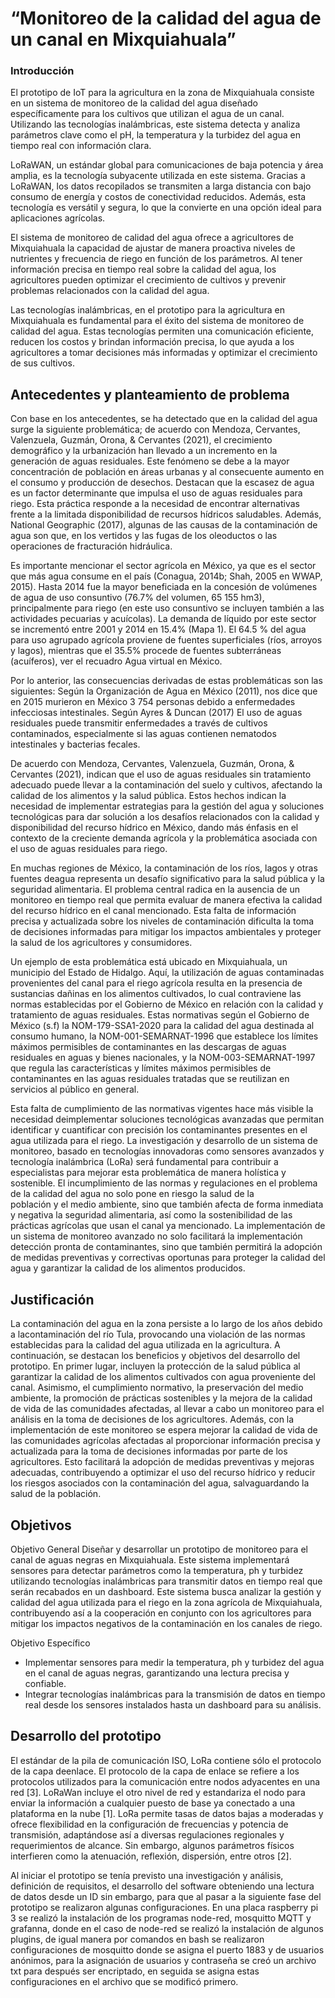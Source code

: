# “Monitoreo de la calidad del agua de un canal en Mixquiahuala” 

### Introducción
El prototipo de IoT para la agricultura en la zona de Mixquiahuala consiste en un sistema de monitoreo de la calidad del agua diseñado específicamente
para los cultivos que utilizan el agua de un canal. Utilizando las tecnologías inalámbricas, este sistema detecta y analiza parámetros clave como el pH,
la temperatura y la turbidez del agua en tiempo real con información clara.

LoRaWAN, un estándar global para comunicaciones de baja potencia y área amplia, es la tecnología subyacente utilizada en este sistema. Gracias a 
LoRaWAN, los datos recopilados se transmiten a larga distancia con bajo consumo de energía y costos de conectividad reducidos. Además, esta tecnología
es versátil y segura, lo que la convierte en una opción ideal para aplicaciones agrícolas.

El sistema de monitoreo de calidad del agua ofrece a agricultores de Mixquiahuala la capacidad de ajustar de manera proactiva niveles de nutrientes y
frecuencia de riego en función de los parámetros. Al tener información precisa en tiempo real sobre la calidad del agua, los agricultores pueden 
optimizar el crecimiento de cultivos y prevenir problemas relacionados con la calidad del agua.

Las tecnologías inalámbricas, en el prototipo para la agricultura en Mixquiahuala es fundamental para el éxito del sistema de monitoreo de calidad del
agua. Estas tecnologías permiten una comunicación eficiente, reducen los costos y brindan información precisa, lo que ayuda a los agricultores a tomar 
decisiones más informadas y optimizar el crecimiento de sus cultivos.

## Antecedentes y planteamiento de problema
Con base en los antecedentes, se ha detectado que en la calidad del agua surge la siguiente problemática; de acuerdo con Mendoza, Cervantes, Valenzuela,
Guzmán, Orona, & Cervantes (2021), el crecimiento demográfico y la urbanización han llevado a un incremento en la generación de aguas residuales.
Este fenómeno se debe a la mayor concentración de población en áreas urbanas y al consecuente aumento en el consumo y producción de desechos. Destacan 
que la escasez de agua es un factor determinante que impulsa el uso de aguas residuales para riego. Esta práctica responde a la necesidad de encontrar 
alternativas frente a la limitada disponibilidad de recursos hídricos saludables. Además, National Geographic (2017), algunas de las causas de la 
contaminación de agua son que, en los vertidos y las fugas de los oleoductos o las operaciones de fracturación hidráulica.

Es importante mencionar el sector agrícola en México, ya que es el sector que más agua consume en el país (Conagua, 2014b; Shah, 2005 en WWAP, 2015).
Hasta 2014 fue la mayor beneficiada en la concesión de volúmenes de agua de uso consuntivo (76.7% del volumen, 65 155 hm3), principalmente para riego
(en este uso consuntivo se incluyen también a las actividades pecuarias y acuícolas). La demanda de líquido por este sector se incrementó entre 2001 
y 2014 en 15.4% (Mapa 1). El 64.5 % del agua para uso agrupado agrícola proviene de fuentes superficiales (ríos, arroyos y lagos), mientras que el 35.5%
procede de fuentes subterráneas (acuíferos), ver el recuadro Agua virtual en México.

Por lo anterior, las consecuencias derivadas de estas problemáticas son las siguientes: 
Según la Organización de Agua en México (2011), nos dice que en 2015 murieron en México 3 754 personas debido a enfermedades infecciosas intestinales.
Según Ayres & Duncan (2017) El uso de aguas residuales puede transmitir enfermedades a través de cultivos contaminados, especialmente si las aguas 
contienen nematodos intestinales y bacterias fecales.

De acuerdo con Mendoza, Cervantes, Valenzuela, Guzmán, Orona, & Cervantes (2021), indican que el uso de aguas residuales sin tratamiento adecuado 
puede llevar a la contaminación del suelo y cultivos, afectando la calidad de los alimentos y la salud pública.
Estos hechos indican la necesidad de implementar estrategias para la gestión del agua y soluciones tecnológicas para dar solución a los desafíos
relacionados con la calidad y disponibilidad del recurso hídrico en México, dando más énfasis en el contexto de la creciente demanda agrícola y 
la problemática asociada con el uso de aguas residuales para riego.

En muchas regiones de México, la contaminación de los ríos, lagos y otras fuentes deagua representa un desafío significativo para la salud pública y la 
seguridad alimentaria. El problema central radica en la ausencia de un monitoreo en tiempo real que permita evaluar de manera efectiva la calidad del 
recurso hídrico en el canal mencionado. Esta falta de información precisa y actualizada sobre los niveles de contaminación dificulta la toma de decisiones 
informadas para mitigar los impactos ambientales y proteger la salud de los agricultores y consumidores.

Un ejemplo de esta problemática está ubicado en Mixquiahuala, un municipio del Estado de Hidalgo. Aquí, la utilización de aguas contaminadas provenientes del
canal para el riego agrícola resulta en la presencia de sustancias dañinas en los alimentos cultivados, lo cual contraviene las normas establecidas por el 
Gobierno de México en relación con la calidad y tratamiento de aguas residuales. Estas normativas según el Gobierno de México (s.f) la NOM-179-SSA1-2020 para 
la calidad del agua destinada al consumo humano, la NOM-001-SEMARNAT-1996 que establece los límites máximos permisibles de contaminantes en las descargas de
aguas residuales en aguas y bienes nacionales, y la NOM-003-SEMARNAT-1997 que regula las características y límites máximos permisibles de contaminantes en las
aguas residuales tratadas que se reutilizan en servicios al público en general.

Esta falta de cumplimiento de las normativas vigentes hace más visible la necesidad deimplementar soluciones tecnológicas avanzadas que permitan identificar y 
cuantificar con precisión los contaminantes presentes en el agua utilizada para el riego. La investigación y desarrollo de un sistema de monitoreo, basado en 
tecnologías innovadoras como sensores avanzados y tecnología inalámbrica (LoRa) será fundamental para contribuir a especialistas para mejorar esta problemática 
de manera holística y sostenible. El incumplimiento de las normas y regulaciones en el problema de la calidad del agua no solo pone en riesgo la salud de la  
población y el medio ambiente, sino que también afecta de forma inmediata y negativa la seguridad alimentaria, así como la sostenibilidad de las prácticas agrícolas
que usan el canal ya mencionado. La implementación de un sistema de monitoreo avanzado no solo facilitará la implementación detección pronta de contaminantes, 
sino que también permitirá la adopción de medidas preventivas y correctivas oportunas para proteger la calidad del agua y garantizar la calidad de los alimentos producidos.

## Justificación
La contaminación del agua en la zona persiste a lo largo de los años debido a lacontaminación del río Tula, provocando una violación de las normas establecidas 
para la calidad del agua utilizada en la agricultura. A continuación, se destacan los beneficios y objetivos del desarrollo del prototipo. En primer lugar, incluyen 
la protección de la salud pública al garantizar la calidad de los alimentos cultivados con agua proveniente del canal. Asimismo, el cumplimiento normativo, la 
preservación del medio ambiente, la promoción de prácticas sostenibles y la mejora de la calidad de vida de las comunidades afectadas, al llevar a cabo un monitoreo 
para el análisis en la toma de decisiones de los agricultores. Además, con la implementación de este monitoreo se espera mejorar la calidad de vida de las comunidades 
agrícolas afectadas al proporcionar información precisa y actualizada para la toma de decisiones informadas por parte de los agricultores. Esto facilitará la adopción 
de medidas preventivas y mejoras adecuadas, contribuyendo a optimizar  el uso del recurso hídrico y reducir los riesgos asociados con la contaminación del agua, 
salvaguardando la salud de la población.

## Objetivos

   Objetivo General
Diseñar y desarrollar un prototipo de monitoreo para el canal de aguas negras en Mixquiahuala. Este sistema implementará sensores para detectar parámetros como la
temperatura, ph y turbidez utilizando tecnologías inalámbricas para transmitir datos en tiempo real que serán recabados en un dashboard. Este sistema busca analizar
la gestión y calidad del agua utilizada para el riego en la zona agrícola de Mixquiahuala, contribuyendo así a la cooperación en conjunto con los agricultores para
mitigar los impactos negativos de la contaminación en los canales de riego.

Objetivo Específico

  - Implementar sensores para medir la temperatura, ph y turbidez del agua en el canal de aguas negras, garantizando una lectura precisa y confiable.
  - Integrar tecnologías inalámbricas para la transmisión de datos en tiempo real desde los sensores instalados hasta un dashboard para su análisis.

## Desarrollo del prototipo
El estándar de la pila de comunicación ISO, LoRa contiene sólo el protocolo de la capa deenlace. El protocolo de la capa de enlace se refiere a los  protocolos utilizados 
para la comunicación entre nodos adyacentes en una red [3]. LoRaWan incluye el otro nivel de red y estandariza el nodo para enviar la información a cualquier puesto de base
ya conectado a una plataforma en la nube [1]. LoRa permite tasas de datos bajas a moderadas y ofrece flexibilidad en la configuración de frecuencias y potencia de transmisión,
adaptándose así a diversas regulaciones regionales y requerimientos de alcance. Sin embargo, algunos parámetros físicos interfieren como la atenuación, reflexión, dispersión, entre otros [2].

Al iniciar el prototipo se tenía previsto una investigación y análisis, definición de requisitos, el desarrollo del software obteniendo una lectura de datos desde un ID sin embargo, para
que al pasar a la siguiente fase del prototipo se realizaron algunas configuraciones. En una placa raspberry pi 3 se realizó la instalación de los programas node-red, mosquitto MQTT y
grafanna, donde en el caso de node-red se realizó la instalación de algunos plugins, de igual manera por comandos en bash se realizaron configuraciones de mosquitto donde se asigna el puerto
1883 y de usuarios anónimos, para la asignación de usuarios y contraseña se creó un archivo txt para después ser encriptado, en seguida se asigna estas configuraciones en el archivo que se modificó primero.

